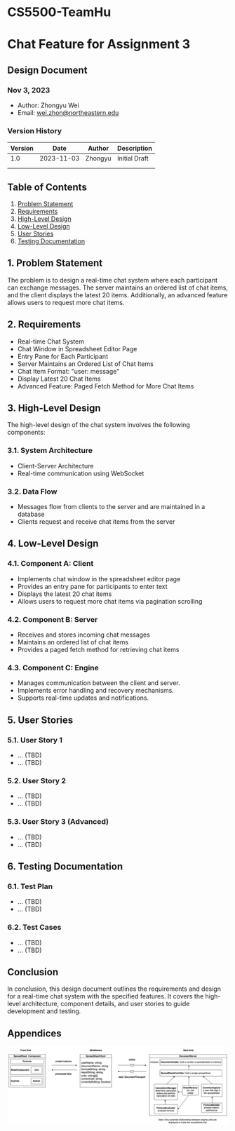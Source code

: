 # CS5500-TeamHu

# Chat Feature for Assignment 3

## Design Document

### Nov 3, 2023

- Author: Zhongyu Wei
- Email: wei.zhon@northeastern.edu

### Version History

| Version | Date       | Author  | Description   |
| ------- | ---------- | ------- | ------------- |
| 1.0     | 2023-11-03 | Zhongyu | Initial Draft |
|         |            |         |               |
|         |            |         |               |

## Table of Contents

1. [Problem Statement](#problem-statement)
2. [Requirements](#requirements)
3. [High-Level Design](#high-level-design)
4. [Low-Level Design](#low-level-design)
5. [User Stories](#user-stories)
6. [Testing Documentation](#testing-documentation)

## 1. Problem Statement

The problem is to design a real-time chat system where each participant can exchange messages. The server maintains an ordered list of chat items, and the client displays the latest 20 items. Additionally, an advanced feature allows users to request more chat items.

## 2. Requirements

- Real-time Chat System
- Chat Window in Spreadsheet Editor Page
- Entry Pane for Each Participant
- Server Maintains an Ordered List of Chat Items
- Chat Item Format: "user: message"
- Display Latest 20 Chat Items
- Advanced Feature: Paged Fetch Method for More Chat Items

## 3. High-Level Design

The high-level design of the chat system involves the following components:

### 3.1. System Architecture

- Client-Server Architecture
- Real-time communication using WebSocket

### 3.2. Data Flow

- Messages flow from clients to the server and are maintained in a database
- Clients request and receive chat items from the server

## 4. Low-Level Design

### 4.1. Component A: Client

- Implements chat window in the spreadsheet editor page
- Provides an entry pane for participants to enter text
- Displays the latest 20 chat items
- Allows users to request more chat items via pagination scrolling

### 4.2. Component B: Server

- Receives and stores incoming chat messages
- Maintains an ordered list of chat items
- Provides a paged fetch method for retrieving chat items

### 4.3. Component C: Engine

- Manages communication between the client and server.
- Implements error handling and recovery mechanisms.
- Supports real-time updates and notifications.

## 5. User Stories

### 5.1. User Story 1

- ... (TBD)
- ... (TBD)

### 5.2. User Story 2

- ... (TBD)
- ... (TBD)

### 5.3. User Story 3 (Advanced)

- ... (TBD)
- ... (TBD)

## 6. Testing Documentation

### 6.1. Test Plan

- ... (TBD)
- ... (TBD)

### 6.2. Test Cases

- ... (TBD)
- ... (TBD)

## Conclusion

In conclusion, this design document outlines the requirements and design for a real-time chat system with the specified features. It covers the high-level architecture, component details, and user stories to guide development and testing.

## Appendices

![Design Artefact](media/artefacts.png)
